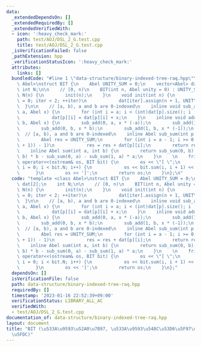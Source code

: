 ```yaml
---
data:
  _extendedDependsOn: []
  _extendedRequiredBy: []
  _extendedVerifiedWith:
  - icon: ':heavy_check_mark:'
    path: test/AOJ/DSL_2_G.test.cpp
    title: test/AOJ/DSL_2_G.test.cpp
  _isVerificationFailed: false
  _pathExtension: hpp
  _verificationStatusIcon: ':heavy_check_mark:'
  attributes:
    links: []
  bundledCode: "#line 1 \"data-structure/binary-indexed-tree-raq.hpp\"\ntemplate <class\
    \ Abel>\nstruct BIT {\n    Abel UNITY_SUM = 0;\n    vector<Abel> dat[2];\n   \
    \ int N;\n\n    // [0, n)\n    BIT(int n, Abel unity = 0) : UNITY_SUM(unity),\
    \ N(n) {\n        init(n);\n    }\n    void init(int n) {\n        for (int iter\
    \ = 0; iter < 2; ++iter)\n            dat[iter].assign(n + 1, UNITY_SUM);\n  \
    \  }\n\n    // [a, b), a and b are 0-indexed\n    inline void sub_add(int p, int\
    \ a, Abel x) {\n        for (int i = a; i < (int)dat[p].size(); i |= i + 1)\n\
    \            dat[p][i] = dat[p][i] + x;\n    }\n    inline void add(int a, int\
    \ b, Abel x) {\n        sub_add(0, a, x * (-a));\n        sub_add(1, a, x);\n\
    \        sub_add(0, b, x * b);\n        sub_add(1, b, x * (-1));\n    }\n\n  \
    \  // [a, b), a and b are 0-indexed\n    inline Abel sub_sum(int p, int a) {\n\
    \        Abel res = UNITY_SUM;\n        for (int i = a - 1; i >= 0; i = (i & (i\
    \ + 1)) - 1)\n            res = res + dat[p][i];\n        return res;\n    }\n\
    \    inline Abel sum(int a, int b) {\n        return sub_sum(0, b) + sub_sum(1,\
    \ b) * b - sub_sum(0, a) - sub_sum(1, a) * a;\n    }\n    \n    friend ostream&\
    \ operator<<(ostream& os, BIT bit) {\n        os << \"[ \";\n        for (int\
    \ i = 0; i < bit.N; i++) {\n            os << bit.sum(i, i + 1) << \" \";\n  \
    \      }\n        os << ']';\n        return os;\n    }\n};\n"
  code: "template <class Abel>\nstruct BIT {\n    Abel UNITY_SUM = 0;\n    vector<Abel>\
    \ dat[2];\n    int N;\n\n    // [0, n)\n    BIT(int n, Abel unity = 0) : UNITY_SUM(unity),\
    \ N(n) {\n        init(n);\n    }\n    void init(int n) {\n        for (int iter\
    \ = 0; iter < 2; ++iter)\n            dat[iter].assign(n + 1, UNITY_SUM);\n  \
    \  }\n\n    // [a, b), a and b are 0-indexed\n    inline void sub_add(int p, int\
    \ a, Abel x) {\n        for (int i = a; i < (int)dat[p].size(); i |= i + 1)\n\
    \            dat[p][i] = dat[p][i] + x;\n    }\n    inline void add(int a, int\
    \ b, Abel x) {\n        sub_add(0, a, x * (-a));\n        sub_add(1, a, x);\n\
    \        sub_add(0, b, x * b);\n        sub_add(1, b, x * (-1));\n    }\n\n  \
    \  // [a, b), a and b are 0-indexed\n    inline Abel sub_sum(int p, int a) {\n\
    \        Abel res = UNITY_SUM;\n        for (int i = a - 1; i >= 0; i = (i & (i\
    \ + 1)) - 1)\n            res = res + dat[p][i];\n        return res;\n    }\n\
    \    inline Abel sum(int a, int b) {\n        return sub_sum(0, b) + sub_sum(1,\
    \ b) * b - sub_sum(0, a) - sub_sum(1, a) * a;\n    }\n    \n    friend ostream&\
    \ operator<<(ostream& os, BIT bit) {\n        os << \"[ \";\n        for (int\
    \ i = 0; i < bit.N; i++) {\n            os << bit.sum(i, i + 1) << \" \";\n  \
    \      }\n        os << ']';\n        return os;\n    }\n};"
  dependsOn: []
  isVerificationFile: false
  path: data-structure/binary-indexed-tree-raq.hpp
  requiredBy: []
  timestamp: '2023-01-16 22:52:39+09:00'
  verificationStatus: LIBRARY_ALL_AC
  verifiedWith:
  - test/AOJ/DSL_2_G.test.cpp
documentation_of: data-structure/binary-indexed-tree-raq.hpp
layout: document
title: "BIT (\u533A\u9593\u52A0\u7B97, \u533A\u9593\u548C\u53D6\u5F97\u306B\u4E21\u5BFE\
  \u5FDC)"
---
```

